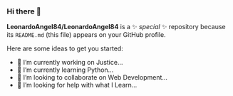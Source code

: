 ### Hi there 👋


**LeonardoAngel84/LeonardoAngel84** is a ✨ _special_ ✨ repository because its `README.md` (this file) appears on your GitHub profile.

Here are some ideas to get you started:

- 🔭 I’m currently working on Justice...
- 🌱 I’m currently learning Python...
- 👯 I’m looking to collaborate on Web Development...
- 🤔 I’m looking for help with what I Learn...

